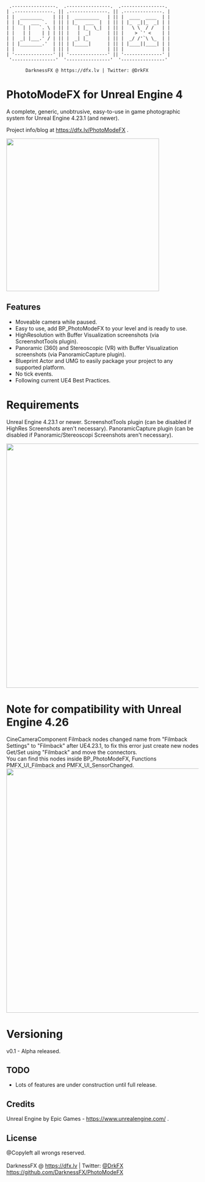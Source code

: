      .----------------.  .----------------.  .----------------. 
    | .--------------. || .--------------. || .--------------. |
    | |  ________    | || |  _________   | || |  ____  ____  | |
    | | |_   ___ `.  | || | |_   ___  |  | || | |_  _||_  _| | |
    | |   | |   `. \ | || |   | |_  \_|  | || |   \ \  / /   | |
    | |   | |    | | | || |   |  _|      | || |    > `' <    | |
    | |  _| |___.' / | || |  _| |_       | || |  _/ /'`\ \_  | |
    | | |________.'  | || | |_____|      | || | |____||____| | |
    | |              | || |              | || |              | |
    | '--------------' || '--------------' || '--------------' |
     '----------------'  '----------------'  '----------------' 

           DarknessFX @ https://dfx.lv | Twitter: @DrkFX

# PhotoModeFX for Unreal Engine 4

A complete, generic, unobtrusive, easy-to-use in game photographic system for Unreal Engine 4.23.1 (and newer).<br/>

Project info/blog at https://dfx.lv/PhotoModeFX .<br/>

<img src="https://raw.githubusercontent.com/DarknessFX/PhotoModeFX/main/Media/PhotoModeFX_Preview.png" width="400px" />

## Features

- Moveable camera while paused.
- Easy to use, add BP_PhotoModeFX to your level and is ready to use.
- HighResolution with Buffer Visualization screenshots (via ScreenshotTools plugin).
- Panoramic (360) and Stereoscopic (VR) with Buffer Visualization screenshots (via PanoramicCapture plugin).
- Blueprint Actor and UMG to easily package your project to any supported platform.
- No tick events.
- Following current UE4 Best Practices.

# Requirements
Unreal Engine 4.23.1 or newer.
ScreenshotTools plugin (can be disabled if HighRes Screenshots aren't necessary).
PanoramicCapture plugin (can be disabled if Panoramic/Stereoscopi Screenshots aren't necessary).<br/>

<img src="https://raw.githubusercontent.com/DarknessFX/PhotoModeFX/main/.git_img/HowToUse_0.png" width="640px" />

# Note for compatibility with Unreal Engine 4.26

CineCameraComponent Filmback nodes changed name from "Filmback Settings" to "Filmback" after UE4.23.1, to fix this error just create new nodes Get/Set using "Filmback" and move the connectors.<br/>
You can find this nodes inside BP_PhotoModeFX, Functions PMFX_UI_Filmback and PMFX_UI_SensorChanged.<br/>
<img src="https://raw.githubusercontent.com/DarknessFX/PhotoModeFX/main/.git_img/HowToUse_UE426.png" width="640px" />


# Versioning
v0.1 - Alpha released.

## TODO

- Lots of features are under construction until full release.

## Credits

Unreal Engine by Epic Games - https://www.unrealengine.com/ .<br/>

## License

@Copyleft all wrongs reserved. <br/><br/>
DarknessFX @ <a href="https://dfx.lv" target="_blank">https://dfx.lv</a> | Twitter: <a href="https://twitter.com/DrkFX" target="_blank">@DrkFX</a> <br/>https://github.com/DarknessFX/PhotoModeFX
